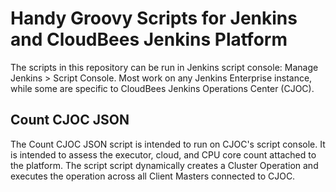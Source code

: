 # Handy Groovy Scripts for Jenkins and CloudBees Jenkins Platform

The scripts in this repository can be run in Jenkins script console: Manage Jenkins > Script Console. Most work on any Jenkins Enterprise instance, while some are specific to CloudBees Jenkins Operations Center (CJOC).

## Count CJOC JSON

The Count CJOC JSON script is intended to run on CJOC's script console. It is intended to assess the executor, cloud, and CPU core count attached to the platform. The script script dynamically creates a Cluster Operation and executes the operation across all Client Masters connected to CJOC.


